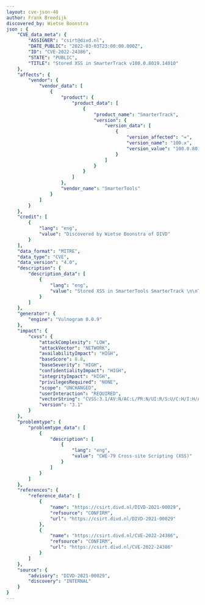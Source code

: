 ```yaml
---
layout: cve-json-40
author: Frank Breedijk
discovered_by: Wietse Boonstra
json : {
    "CVE_data_meta": {
        "ASSIGNER": "csirt@divd.nl",
        "DATE_PUBLIC": "2022-03-03T23:00:00.000Z",
        "ID": "CVE-2022-24386",
        "STATE": "PUBLIC",
        "TITLE": "Stored XSS in SmarterTrack v100.0.8019.14010"
    },
    "affects": {
        "vendor": {
            "vendor_data": [
                {
                    "product": {
                        "product_data": [
                            {
                                "product_name": "SmarterTrack",
                                "version": {
                                    "version_data": [
                                        {
                                            "version_affected": "=",
                                            "version_name": "100.x",
                                            "version_value": "100.0.8019.14010"
                                        }
                                    ]
                                }
                            }
                        ]
                    },
                    "vendor_name": "SmarterTools"
                }
            ]
        }
    },
    "credit": [
        {
            "lang": "eng",
            "value": "Discovered by Wietse Boonstra of DIVD"
        }
    ],
    "data_format": "MITRE",
    "data_type": "CVE",
    "data_version": "4.0",
    "description": {
        "description_data": [
            {
                "lang": "eng",
                "value": "Stored XSS in SmarterTools SmarterTrack \n\nThis issue affects:\nSmarterTools SmarterTrack\n100.0.8019.14010."
            }
        ]
    },
    "generator": {
        "engine": "Vulnogram 0.0.9"
    },
    "impact": {
        "cvss": {
            "attackComplexity": "LOW",
            "attackVector": "NETWORK",
            "availabilityImpact": "HIGH",
            "baseScore": 8.8,
            "baseSeverity": "HIGH",
            "confidentialityImpact": "HIGH",
            "integrityImpact": "HIGH",
            "privilegesRequired": "NONE",
            "scope": "UNCHANGED",
            "userInteraction": "REQUIRED",
            "vectorString": "CVSS:3.1/AV:N/AC:L/PR:N/UI:R/S:U/C:H/I:H/A:H",
            "version": "3.1"
        }
    },
    "problemtype": {
        "problemtype_data": [
            {
                "description": [
                    {
                        "lang": "eng",
                        "value": "CWE-79 Cross-site Scripting (XSS)"
                    }
                ]
            }
        ]
    },
    "references": {
        "reference_data": [
            {
                "name": "https://csirt.divd.nl/DIVD-2021-00029",
                "refsource": "CONFIRM",
                "url": "https://csirt.divd.nl/DIVD-2021-00029"
            },
            {
                "name": "https://csirt.divd.nl/CVE-2022-24386",
                "refsource": "CONFIRM",
                "url": "https://csirt.divd.nl/CVE-2022-24386"
            }
        ]
    },
    "source": {
        "advisory": "DIVD-2021-00029",
        "discovery": "INTERNAL"
    }
}
---
```


